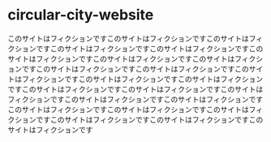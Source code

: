 # circular-city-website

このサイトはフィクションですこのサイトはフィクションですこのサイトはフィクションですこのサイトはフィクションですこのサイトはフィクションですこのサイトはフィクションですこのサイトはフィクションですこのサイトはフィクションですこのサイトはフィクションですこのサイトはフィクションですこのサイトはフィクションですこのサイトはフィクションですこのサイトはフィクションですこのサイトはフィクションですこのサイトはフィクションですこのサイトはフィクションですこのサイトはフィクションですこのサイトはフィクションですこのサイトはフィクションですこのサイトはフィクションですこのサイトはフィクションですこのサイトはフィクションですこのサイトはフィクションですこのサイトはフィクションです
